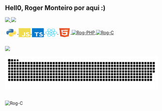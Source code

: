 ## Hell0, Roger Monteiro por aqui :)
 <div>
  <a href="https://github.com/rogermonteiro124">
  <img height="180em" src="https://github-readme-stats.vercel.app/api?username=rogermonteiro124&show_icons=true&theme=dracula&include_all_commits=true&count_private=true"/>
  <img height="180em" src="https://github-readme-stats.vercel.app/api/top-langs/?username=rogermonteiro124&layout=compact&langs_count=7&theme=dracula"/>
</div>
<div style="display: inline_block"><br> 
  <img align="center" alt="Rog-Python" height="30" width="40" src="https://raw.githubusercontent.com/devicons/devicon/master/icons/python/python-original.svg">
  <img align="center" alt="Rog-Js" height="30" width="40" src="https://raw.githubusercontent.com/devicons/devicon/master/icons/javascript/javascript-plain.svg">
  <img align="center" alt="Rog-Ts" height="30" width="40" src="https://raw.githubusercontent.com/devicons/devicon/master/icons/typescript/typescript-plain.svg">
  <img align="center" alt="Rog-React" height="30" width="40" src="https://raw.githubusercontent.com/devicons/devicon/master/icons/react/react-original.svg">
  <img align="center" alt="Rog-HTML" height="30" width="40" src="https://raw.githubusercontent.com/devicons/devicon/master/icons/html5/html5-original.svg">
  <img align="center" alt="Rog-PHP" height="30" width="40" src="https://img.shields.io/badge/PHP-777BB4?style=for-the-badge&logo=php&logoColor=white">
  <img align="center" alt="Rog-C" height="30" width="40" src="https://img.shields.io/badge/C-00599C?style=for-the-badge&logo=c&logoColor=white">
</div>
  
  ##
 
<div> 
  <a href="https://www.linkedin.com/in/rogermonteiro124" target="_blank"><img src="https://img.shields.io/badge/-LinkedIn-%230077B5?style=for-the-badge&logo=linkedin&logoColor=white" target="_blank"></a> 
 
  ![Snake animation](https://github.com/rogermonteiro124/rogermonteiro124/blob/output/github-contribution-grid-snake.svg)
 
</div>
<div style="display: inline_block"><br> 
 <img align="center" alt="Rog-C" height="20" width="120" src="https://img.shields.io/badge/Made%20with-Markdown-1f425f.svg">
</div>
 
